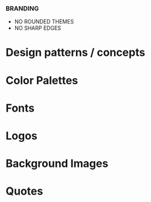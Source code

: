 ### BRANDING
- NO ROUNDED THEMES
- NO SHARP EDGES

# Design patterns / concepts



# Color Palettes



# Fonts



# Logos



# Background Images



# Quotes
  